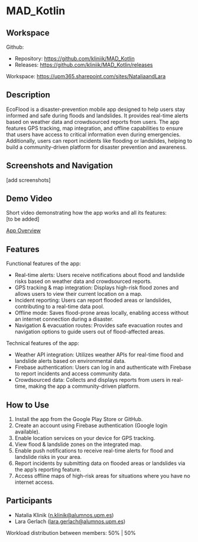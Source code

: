 # MAD_Kotlin

## Workspace
Github:
- Repository: https://github.com/kliniik/MAD_Kotlin
- Releases: https://github.com/kliniik/MAD_Kotlin/releases

Workspace: https://upm365.sharepoint.com/sites/NataliaandLara

## Description
EcoFlood is a disaster-prevention mobile app designed to help users stay informed and safe during floods and landslides. It provides real-time alerts based on weather data and crowdsourced reports from users. The app features GPS tracking, map integration, and offline capabilities to ensure that users have access to critical information even during emergencies. Additionally, users can report incidents like flooding or landslides, helping to build a community-driven platform for disaster prevention and awareness.

## Screenshots and Navigation
[add screenshots]

## Demo Video
Short video demonstrating how the app works and all its features:  
[to be added]  

[App Overview](https://upm365-my.sharepoint.com/:v:/g/personal/n_klinik_alumnos_upm_es/Ef4AgLY4ycNHjniF9KE6WUQBunDQt_4iA5y7SE-0HYgfXg?e=ogf0rw&nav=eyJyZWZlcnJhbEluZm8iOnsicmVmZXJyYWxBcHAiOiJTdHJlYW1XZWJBcHAiLCJyZWZlcnJhbFZpZXciOiJTaGFyZURpYWxvZy1MaW5rIiwicmVmZXJyYWxBcHBQbGF0Zm9ybSI6IldlYiIsInJlZmVycmFsTW9kZSI6InZpZXcifX0%3D)

## Features
Functional features of the app:
- Real-time alerts: Users receive notifications about flood and landslide risks based on weather data and crowdsourced reports.
- GPS tracking & map integration: Displays high-risk flood zones and allows users to view their current location on a map.
- Incident reporting: Users can report flooded areas or landslides, contributing to a real-time data pool.
- Offline mode: Saves flood-prone areas locally, enabling access without an internet connection during a disaster.
- Navigation & evacuation routes: Provides safe evacuation routes and navigation options to guide users out of flood-affected areas.

Technical features of the app:
- Weather API integration: Utilizes weather APIs for real-time flood and landslide alerts based on environmental data.
- Firebase authentication: Users can log in and authenticate with Firebase to report incidents and access community data.
- Crowdsourced data: Collects and displays reports from users in real-time, making the app a community-driven platform.

## How to Use
1. Install the app from the Google Play Store or GitHub.
2. Create an account using Firebase authentication (Google login available).
3. Enable location services on your device for GPS tracking.
4. View flood & landslide zones on the integrated map.
5. Enable push notifications to receive real-time alerts for flood and landslide risks in your area.
6. Report incidents by submitting data on flooded areas or landslides via the app’s reporting feature.
7. Access offline maps of high-risk areas for situations where you have no internet access.

## Participants
- Natalia Klinik (n.klinik@alumnos.upm.es)
- Lara Gerlach (lara.gerlach@alumnos.upm.es)

Workload distribution between members: 50% | 50%
